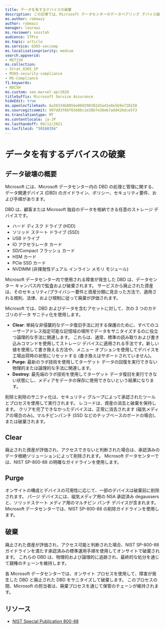 ```yaml
---
title: データを有するデバイスの破棄
description: この記事では、Microsoft データセンターのデータベアリング デバイス破棄プロセスの概要について説明します。
ms.author: robmazz
author: robmazz
manager: laurawi
ms.reviewer: sosstah
audience: ITPro
ms.topic: article
ms.service: O365-seccomp
ms.localizationpriority: medium
search.appverid:
- MET150
ms.collection:
- Strat_O365_IP
- M365-security-compliance
- MS-Compliance
f1.keywords:
- NOCSH
ms.custom: seo-marvel-apr2020
titleSuffix: Microsoft Service Assurance
hideEdit: true
ms.openlocfilehash: 6a26334b805be069298302d3ad1e8e5b9e728150
ms.sourcegitcommit: 997dd3f66f65686c2e38b7e30e67add426dce5f3
ms.translationtype: MT
ms.contentlocale: ja-JP
ms.lasthandoff: 09/12/2021
ms.locfileid: "59160356"
---
```

# <a name="data-bearing-device-destruction"></a>データを有するデバイスの破棄

## <a name="data-destruction-overview"></a>データ破壊の概要

Microsoft には、Microsoft データセンター内の DBD の処理と管理に関する、データ関連デバイス (DBD) のガイドライン、ポリシー、セキュリティ要件、および手順があります。

DBD は、顧客または Microsoft 独自のデータを格納できる任意のストレージ デバイスです。

- ハード ディスク ドライブ (HDD)
- ソリッド ステート ドライブ (SSD)
- USB ドライブ
- IO アクセラレータ カード
- SD/Compact フラッシュ カード
- HSM カード
- PCIe SSD カード
- NVDIMM (非揮発性デュアル インライン メモリ モジュール)

Microsoft データセンター内で使用される障害が発生した DBD は、データセンター キャンパス内で監査および破棄されます。 サービスから廃止された資産は、そのセキュリティ/プライバシー要件と資産分類に見合った方法で、適用される規則、法律、および規制に従って廃棄が評価されます。

Microsoft では、DBD およびデータを含むアセットに対して、次の 3 つのカテゴリのデータ サニティ化を使用します。

- **Clear**: 単純な非侵襲的なデータ復旧手法に対する保護のために、すべてのユーザーアドレス指定可能な記憶域の場所でデータをサニタイズするのに役立つ論理的な手法に関連します。 これらは、通常、標準の読み取りおよび書き込みコマンドを使用してストレージ デバイスに適用される手法です。新しい値を使用して書き換える方法や、メニュー オプションを使用してデバイスを工場出荷時の状態にリセットする (書き換えはサポートされていません)。
- **Purge**: 最新のラボ技術を使用してターゲット データの回復を実行できない物理的または論理的な手法に関連します。
- **Destroy**: 最先端のラボ技術を使用してターゲット データ復旧を実行できない状態にし、メディアをデータの保存に使用できないという結果になります。

削除と削除のサニティ化は、セキュリティ グループによって承認されたツールとプロセスを使用して実行されます。 レコードは、資産の消去と破棄を保持します。 クリアを完了できなかったデバイスは、正常に消去されます (磁気メディアの場合のみ)。マルチピンパンチ (SSD などのチップベースのボードの場合)、または破棄されます。

## <a name="clear"></a>Clear

廃止された資産が評価され、アクセスできないと判断された場合は、承認済みのデータ根絶ソリューションによって削除されます。 Microsoft データセンターでは、NIST SP-800-88 の明確なガイドラインを使用します。

## <a name="purge"></a>Purge

オンサイトの構成とデバイスの可用性に応じて、一部のデバイスは破棄前に削除されます。 パージ デバイスには、磁気メディア用の NSA 承認済み degaussers と、ソリッドステート メディア用のマルチピン パンチ デバイスが含まれます。 Microsoft データセンターでは、NIST SP-800-88 の削除ガイドラインを使用します。

## <a name="destroy"></a>破棄

廃止された資産が評価され、アクセス可能と判断された場合、NIST SP-800-88 ガイドラインを満たす承認済みの標準運用手順を使用してオンサイトで破棄されます。 これらの DBD は、物理的および論理的に追跡され、最終的な処分を通じて親権のチェーンを維持します。

各 Microsoft データセンターでは、オンサイト プロセスを使用して、障害が発生した DBD と廃止された DBD をサニタイズして破棄します。 このプロセスの間、Microsoft の担当者は、廃棄プロセスを通じて保管のチェーンが維持されます。

## <a name="resources"></a>リソース

- [NIST Special Publication 800-88](https://nvlpubs.nist.gov/nistpubs/SpecialPublications/NIST.SP.800-88r1.pdf)
